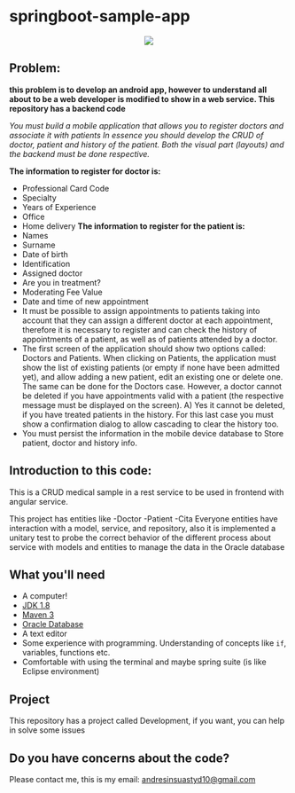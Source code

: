# springboot-sample-app
<p align="center">
  <img src="https://miro.medium.com/max/1200/1*wUsUWiM0o5H-CVNnnD-QUg.png" />
</p>

## Problem: 

**this problem is to develop an android app, however to understand all about to be a web developer is modified to show in a web service. This repository has a backend code**

*You must build a mobile application that allows you to register doctors and associate it with patients In essence you should develop the CRUD of doctor, patient and history of the patient. Both the visual part (layouts) and the backend must be done respective.*

**The information to register for doctor is:**
- Professional Card Code 
- Specialty 
- Years of Experience
- Office
- Home delivery 
**The information to register for the patient is:**
- Names
- Surname
- Date of birth
- Identification
- Assigned doctor
- Are you in treatment?
- Moderating Fee Value
- Date and time of new appointment
- It must be possible to assign appointments to patients taking into account that they can
assign a different doctor at each appointment, therefore it is necessary to register and
can check the history of appointments of a patient, as well as of patients attended
by a doctor.
- The first screen of the application should show two options called: Doctors and
Patients. When clicking on Patients, the application must show the list of
existing patients (or empty if none have been admitted yet), and allow adding a
new patient, edit an existing one or delete one. The same can be done for the
Doctors case. However, a doctor cannot be deleted if you have appointments
valid with a patient (the respective message must be displayed on the screen). A) Yes
it cannot be deleted, if you have treated patients in the history. For this last case
you must show a confirmation dialog to allow cascading to clear the
history too.
- You must persist the information in the mobile device database to
Store patient, doctor and history info.


## Introduction to this code: 

This is a CRUD medical sample in a rest service to be used in frontend with angular service.

This project has entities like
-Doctor
-Patient
-Cita
Everyone entities have interaction with a model, service, and repository, also it is implemented a unitary test to probe the correct behavior of the different process about service with models and entities to manage the data in the Oracle database

## What you'll need

* A computer!
* [JDK 1.8](http://www.oracle.com/technetwork/java/javase/downloads/jdk8-downloads-2133151.html)
* [Maven 3](https://maven.apache.org)
* [Oracle Database](https://www.oracle.com/co/database/)
* A text editor
* Some experience with programming. Understanding of concepts like `if`, variables, functions etc.
* Comfortable with using the terminal and maybe spring suite (is like Eclipse environment)

## Project
This repository has a project called Development, if you want, you can help in solve some issues

## Do you have concerns about the code?
Please contact me, this is my email: andresinsuastyd10@gmail.com

